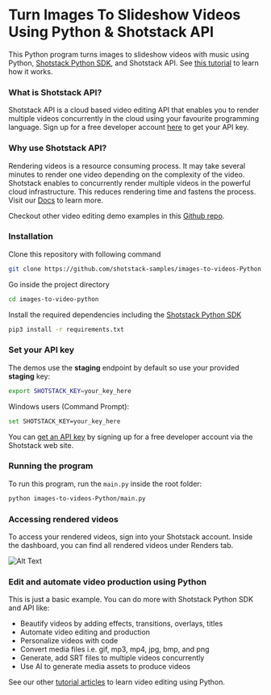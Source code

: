 # Turn Images To Slideshow Videos Using Python & Shotstack API

This Python program turns images to slideshow videos with music using Python, [Shotstack Python SDK](https://pypi.org/project/shotstack-sdk/0.2.1/), and Shotstack API. See [this tutorial](https://shotstack.io/learn/turn-images-to-slideshow-video-using-python/?utm_source=github&utm_campaign=demo_repos) to learn how it works.


### What is Shotstack API?

Shotstack API is a cloud based video editing API that enables you to render multiple videos concurrently in the cloud using your favourite programming language. Sign up for a free developer account [here](https://dashboard.shotstack.io/register?utm_source=github&utm_campaign=demo_repos) to get your API key. 

### Why use Shotstack API?

Rendering videos is a resource consuming process. It may take several minutes to render one video depending on the complexity of the video. Shotstack enables to concurrently render multiple videos in the powerful cloud infrastructure. This reduces rendering time and fastens the process. Visit our [Docs](https://shotstack.io/docs/guide/getting-started/core-concepts/?utm_source=github&utm_campaign=demo_repos) to learn more.

Checkout other video editing demo examples in this [Github repo](https://github.com/shotstack/python-demos).


### Installation

Clone this repository with following command

```bash
git clone https://github.com/shotstack-samples/images-to-videos-Python.git
```

Go inside the project directory
```bash
cd images-to-video-python
```

Install the required dependencies including the [Shotstack Python SDK](https://pypi.org/project/shotstack-sdk/0.2.1/)

```bash
pip3 install -r requirements.txt
```


### Set your API key

The demos use the **staging** endpoint by default so use your provided **staging** key:

```bash
export SHOTSTACK_KEY=your_key_here
```

Windows users (Command Prompt):

```bash
set SHOTSTACK_KEY=your_key_here
```

You can [get an API key](http://shotstack.io/register?utm_source=github&utm_campaign=demo_repos) by signing up for a free developer account via the Shotstack web site.


### Running the program

To run this program, run the `main.py` inside the root folder:

```bash
python images-to-videos-Python/main.py
```

### Accessing rendered videos

To access your rendered videos, sign into your Shotstack account. Inside the dashboard, you can find all rendered videos under Renders tab.

![Alt Text](https://im5.ezgif.com/tmp/ezgif-5-9da1b35692.gif)


### Edit and automate video production using Python

This is just a basic example. You can do more with Shotstack Python SDK and API like: 
- Beautify videos by adding effects, transitions, overlays, titles
- Automate video editing and production
- Personalize videos with code
- Convert media files i.e. gif, mp3, mp4, jpg, bmp, and png
- Generate, add SRT files to multiple videos concurrently
- Use AI to generate media assets to produce videos

See our other [tutorial articles](https://shotstack.io/learn/?utm_source=github&utm_campaign=demo_repos) to learn video editing using Python. 
